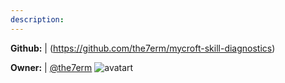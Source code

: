 ```yaml
---
description: 
---
```



**Github:** | (https://github.com/the7erm/mycroft-skill-diagnostics)

**Owner:** | [@the7erm](https://github.com/the7erm) ![avatart](https://avatars0.githubusercontent.com/u/2530157?v=4)

